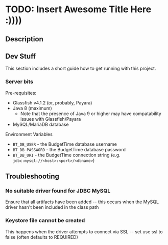 # TODO: Insert Awesome Title Here :))))



## Description



## Dev Stuff
This section includes a short guide how to get running with this project.

### Server bits

Pre-requisites:
- Glassfish v4.1.2 (or, probably, Payara)
- Java 8 (maximum)
  - Note that the presence of Java 9 or higher may have compatability issues with Glassfish/Payara 
- MySQL/MariaDB database


Environment Variables
- `BT_DB_USER` - the BudgetTime database username
- `BT_DB_PASSWORD` - the BudgetTime database password
- `BT_DB_URI` - the BudgetTime connection string (e.g. `jdbc:mysql://<host>:<port>/<dbname>`)




## Troubleshooting

### No suitable driver found for JDBC MySQL
Ensure that all artifacts have been added -- this occurs when the MySQL driver hasn't been included in the class path

### Keystore file cannot be created
This happens when the driver attempts to connect via SSL -- set use ssl to false (often defaults to REQUIRED) 



